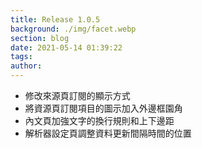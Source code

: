 ```yaml
---
title: Release 1.0.5
background: ./img/facet.webp
section: blog
date: 2021-05-14 01:39:22
tags:
author:
---
```

- 修改來源頁訂閱的顯示方式
- 將資源頁訂閱項目的圖示加入外邊框園角
- 內文頁加強文字的換行規則和上下邊距
- 解析器設定頁調整資料更新間隔時間的位置